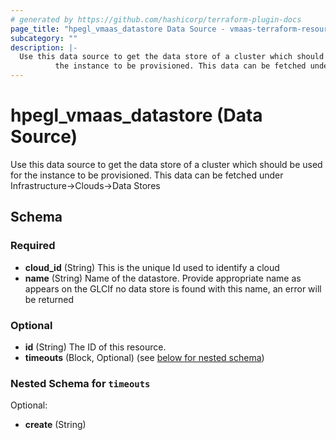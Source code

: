 ```yaml
---
# generated by https://github.com/hashicorp/terraform-plugin-docs
page_title: "hpegl_vmaas_datastore Data Source - vmaas-terraform-resources"
subcategory: ""
description: |-
  Use this data source to get the data store of a cluster which should be used for
          the instance to be provisioned. This data can be fetched under Infrastructure->Clouds->Data Stores
---
```


# hpegl_vmaas_datastore (Data Source)

Use this data source to get the data store of a cluster which should be used for 
		the instance to be provisioned. This data can be fetched under Infrastructure->Clouds->Data Stores



<!-- schema generated by tfplugindocs -->
## Schema

### Required

- **cloud_id** (String) This is the unique Id used to identify a cloud
- **name** (String) Name of the datastore. Provide appropriate name as appears on the GLCIf no data store is found with this name, an error will be returned

### Optional

- **id** (String) The ID of this resource.
- **timeouts** (Block, Optional) (see [below for nested schema](#nestedblock--timeouts))

<a id="nestedblock--timeouts"></a>
### Nested Schema for `timeouts`

Optional:

- **create** (String)


